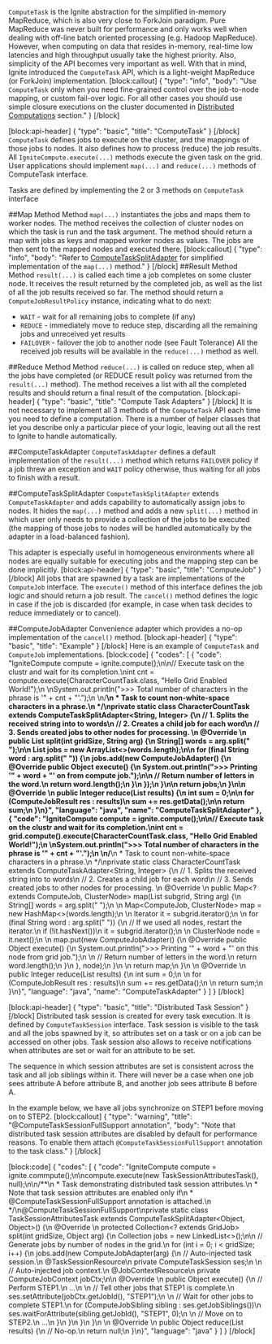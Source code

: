 `ComputeTask` is the Ignite abstraction for the simplified in-memory MapReduce, which is also very close to ForkJoin paradigm. Pure MapReduce was never built for performance and only works well when dealing with off-line batch oriented processing (e.g. Hadoop MapReduce). However, when computing on data that resides in-memory, real-time low latencies and high throughput usually take the highest priority. Also, simplicity of the API becomes very important as well. With that in mind, Ignite introduced the `ComputeTask` API, which is a light-weight MapReduce (or ForkJoin) implementation.
[block:callout]
{
  "type": "info",
  "body": "Use `ComputeTask` only when you need fine-grained control over the job-to-node mapping, or custom fail-over logic. For all other cases you should use simple closure executions on the cluster documented in [Distributed Computations](doc:compute) section."
}
[/block]

[block:api-header]
{
  "type": "basic",
  "title": "ComputeTask"
}
[/block]
`ComputeTask` defines jobs to execute on the cluster, and the mappings of those jobs to nodes. It also defines how to process (reduce) the job results. All `IgniteCompute.execute(...)` methods execute the given task on the grid. User applications should implement `map(...)` and `reduce(...)` methods of ComputeTask interface.

Tasks are defined by implementing the 2 or 3 methods on `ComputeTask` interface

##Map Method
Method `map(...)` instantiates the jobs and maps them to worker nodes. The method receives the collection of cluster nodes on which the task is run and the task argument. The method should return a map with jobs as keys and mapped worker nodes as values. The jobs are then sent to the mapped nodes and executed there.
[block:callout]
{
  "type": "info",
  "body": "Refer to [ComputeTaskSplitAdapter](#computetasksplitadapter) for simplified implementation of the `map(...)` method."
}
[/block]
##Result Method
Method `result(...)` is called each time a job completes on some cluster node. It receives the result returned by the completed job, as well as the list of all the job results received so far. The method should return a `ComputeJobResultPolicy` instance, indicating what to do next:
  * `WAIT` - wait for all remaining jobs to complete (if any)
  * `REDUCE` - immediately move to reduce step, discarding all the remaining jobs and unreceived yet results
  * `FAILOVER` - failover the job to another node (see Fault Tolerance)
All the received job results will be available in the `reduce(...)` method as well.

##Reduce Method
Method `reduce(...)` is called on reduce step, when all the jobs have completed (or REDUCE result policy was returned from the `result(...)` method). The method receives a list with all the completed results and should return a final result of the computation. 
[block:api-header]
{
  "type": "basic",
  "title": "Compute Task Adapters"
}
[/block]
It is not necessary to implement all 3 methods of the `ComputeTask` API each time you need to define a computation. There is a number of helper classes that let you describe only a particular piece of your logic, leaving out all the rest to Ignite to handle automatically. 

##ComputeTaskAdapter
`ComputeTaskAdapter` defines a default implementation of the `result(...)` method which returns `FAILOVER` policy if a job threw an exception and `WAIT` policy otherwise, thus waiting for all jobs to finish with a result.

##ComputeTaskSplitAdapter
`ComputeTaskSplitAdapter` extends `ComputeTaskAdapter` and adds capability to automatically assign jobs to nodes. It hides the `map(...)` method and adds a new `split(...)` method in which user only needs to provide a collection of the jobs to be executed (the mapping of those jobs to nodes will be handled automatically by the adapter in a load-balanced fashion). 

This adapter is especially useful in homogeneous environments where all nodes are equally suitable for executing jobs and the mapping step can be done implicitly.
[block:api-header]
{
  "type": "basic",
  "title": "ComputeJob"
}
[/block]
All jobs that are spawned by a task are implementations of the `ComputeJob` interface. The `execute()` method of this interface defines the job logic and should return a job result. The `cancel()` method defines the logic in case if the job is discarded (for example, in case when task decides to reduce immediately or to cancel).

##ComputeJobAdapter
Convenience adapter which provides a no-op implementation of the `cancel()` method.
[block:api-header]
{
  "type": "basic",
  "title": "Example"
}
[/block]
Here is an example of `ComputeTask` and `ComputeJob` implementations.
[block:code]
{
  "codes": [
    {
      "code": "IgniteCompute compute = ignite.compute();\n\n// Execute task on the clustr and wait for its completion.\nint cnt = compute.execute(CharacterCountTask.class, \"Hello Grid Enabled World!\");\n \nSystem.out.println(\">>> Total number of characters in the phrase is '\" + cnt + \"'.\");\n \n/**\n * Task to count non-white-space characters in a phrase.\n */\nprivate static class CharacterCountTask extends ComputeTaskSplitAdapter<String, Integer> {\n  // 1. Splits the received string into to words\n  // 2. Creates a child job for each word\n  // 3. Sends created jobs to other nodes for processing. \n  @Override \n  public List<ClusterNode> split(int gridSize, String arg) {\n    String[] words = arg.split(\" \");\n\n    List<ComputeJob> jobs = new ArrayList<>(words.length);\n\n    for (final String word : arg.split(\" \")) {\n      jobs.add(new ComputeJobAdapter() {\n        @Override public Object execute() {\n          System.out.println(\">>> Printing '\" + word + \"' on from compute job.\");\n\n          // Return number of letters in the word.\n          return word.length();\n        }\n      });\n    }\n\n    return jobs;\n  }\n\n  @Override \n  public Integer reduce(List<ComputeJobResult> results) {\n    int sum = 0;\n\n    for (ComputeJobResult res : results)\n      sum += res.<Integer>getData();\n\n    return sum;\n  }\n}",
      "language": "java",
      "name": "ComputeTaskSplitAdapter"
    },
    {
      "code": "IgniteCompute compute = ignite.compute();\n\n// Execute task on the clustr and wait for its completion.\nint cnt = grid.compute().execute(CharacterCountTask.class, \"Hello Grid Enabled World!\");\n \nSystem.out.println(\">>> Total number of characters in the phrase is '\" + cnt + \"'.\");\n \n/**\n * Task to count non-white-space characters in a phrase.\n */\nprivate static class CharacterCountTask extends ComputeTaskAdapter<String, Integer> {\n    // 1. Splits the received string into to words\n    // 2. Creates a child job for each word\n    // 3. Sends created jobs to other nodes for processing. \n    @Override \n    public Map<? extends ComputeJob, ClusterNode> map(List<ClusterNode> subgrid, String arg) {\n        String[] words = arg.split(\" \");\n      \n        Map<ComputeJob, ClusterNode> map = new HashMap<>(words.length);\n        \n        Iterator<ClusterNode> it = subgrid.iterator();\n         \n        for (final String word : arg.split(\" \")) {\n            // If we used all nodes, restart the iterator.\n            if (!it.hasNext())\n                it = subgrid.iterator();\n             \n            ClusterNode node = it.next();\n                \n            map.put(new ComputeJobAdapter() {\n                @Override public Object execute() {\n                    System.out.println(\">>> Printing '\" + word + \"' on this node from grid job.\");\n                  \n                    // Return number of letters in the word.\n                    return word.length();\n                }\n             }, node);\n        }\n      \n        return map;\n    }\n \n    @Override \n    public Integer reduce(List<ComputeJobResult> results) {\n        int sum = 0;\n      \n        for (ComputeJobResult res : results)\n            sum += res.<Integer>getData();\n      \n        return sum;\n    }\n}",
      "language": "java",
      "name": "ComputeTaskAdapter"
    }
  ]
}
[/block]

[block:api-header]
{
  "type": "basic",
  "title": "Distributed Task Session"
}
[/block]
Distributed task session is created for every task execution. It is defined by `ComputeTaskSession` interface. Task session is visible to the task and all the jobs spawned by it, so attributes set on a task or on a job can be accessed on other jobs.  Task session also allows to receive notifications when attributes are set or wait for an attribute to be set.

The sequence in which session attributes are set is consistent across the task and all job siblings within it. There will never be a case when one job sees attribute A before attribute B, and another job sees attribute B before A.

In the example below, we have all jobs synchronize on STEP1 before moving on to STEP2. 
[block:callout]
{
  "type": "warning",
  "title": "@ComputeTaskSessionFullSupport annotation",
  "body": "Note that distributed task session attributes are disabled by default for performance reasons. To enable them attach `@ComputeTaskSessionFullSupport` annotation to the task class."
}
[/block]

[block:code]
{
  "codes": [
    {
      "code": "IgniteCompute compute = ignite.commpute();\n\ncompute.execute(new TaskSessionAttributesTask(), null);\n\n/**\n * Task demonstrating distributed task session attributes.\n * Note that task session attributes are enabled only if\n * @ComputeTaskSessionFullSupport annotation is attached.\n */\n@ComputeTaskSessionFullSupport\nprivate static class TaskSessionAttributesTask extends ComputeTaskSplitAdapter<Object, Object>() {\n  @Override \n  protected Collection<? extends GridJob> split(int gridSize, Object arg)  {\n    Collection<ComputeJob> jobs = new LinkedList<>();\n\n    // Generate jobs by number of nodes in the grid.\n    for (int i = 0; i < gridSize; i++) {\n      jobs.add(new ComputeJobAdapter(arg) {\n        // Auto-injected task session.\n        @TaskSessionResource\n        private ComputeTaskSession ses;\n        \n        // Auto-injected job context.\n        @JobContextResource\n        private ComputeJobContext jobCtx;\n\n        @Override \n        public Object execute() {\n          // Perform STEP1.\n          ...\n          \n          // Tell other jobs that STEP1 is complete.\n          ses.setAttribute(jobCtx.getJobId(), \"STEP1\");\n          \n          // Wait for other jobs to complete STEP1.\n          for (ComputeJobSibling sibling : ses.getJobSiblings())\n            ses.waitForAttribute(sibling.getJobId(), \"STEP1\", 0);\n          \n          // Move on to STEP2.\n          ...\n        }\n      }\n    }\n  }\n               \n  @Override \n  public Object reduce(List<ComputeJobResult> results) {\n    // No-op.\n    return null;\n  }\n}",
      "language": "java"
    }
  ]
}
[/block]
